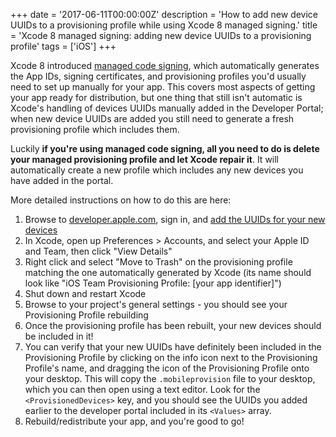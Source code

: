 +++
date = '2017-06-11T00:00:00Z'
description = 'How to add new device UUIDs to a provisioning profile while using Xcode 8 managed signing.'
title = 'Xcode 8 managed signing: adding new device UUIDs to a provisioning profile'
tags = ['iOS']
+++

Xcode 8 introduced [managed code signing](https://possiblemobile.com/2016/06/code-signing-xcode-8/), which automatically generates the App IDs, signing certificates, and provisioning profiles you'd usually need to set up manually for your app. This covers most aspects of getting your app ready for distribution, but one thing that still isn't automatic is Xcode's handling of devices UUIDs manually added in the Developer Portal; when new device UUIDs are added you still need to generate a fresh provisioning profile which includes them.

Luckily **if you're using managed code signing, all you need to do is delete your managed provisioning profile and let Xcode repair it**. It will automatically create a new profile which includes any new devices you have added in the portal.

More detailed instructions on how to do this are here:

1. Browse to [developer.apple.com](https://developer.apple.com), sign in, and [add the UUIDs for your new devices](https://developer.apple.com/library/content/documentation/IDEs/Conceptual/AppDistributionGuide/MaintainingProfiles/MaintainingProfiles.html#//apple_ref/doc/uid/TP40012582-CH30-SW10)
1. In Xcode, open up Preferences > Accounts, and select your Apple ID and Team, then click "View Details"
1. Right click and select "Move to Trash" on the provisioning profile matching the one automatically generated by Xcode (its name should look like "iOS Team Provisioning Profile: [your app identifier]")
1. Shut down and restart Xcode
1. Browse to your project's general settings - you should see your Provisioning Profile rebuilding
1. Once the provisioning profile has been rebuilt, your new devices should be included in it!
1. You can verify that your new UUIDs have definitely been included in the Provisioning Profile by clicking on the info icon next to the Provisioning Profile's name, and dragging the icon of the Provisioning Profile onto your desktop. This will copy the `.mobileprovision` file to your desktop, which you can then open using a text editor. Look for the `<ProvisionedDevices>` key, and you should see the UUIDs you added earlier to the developer portal included in its `<Values>` array.
1. Rebuild/redistribute your app, and you're good to go!

